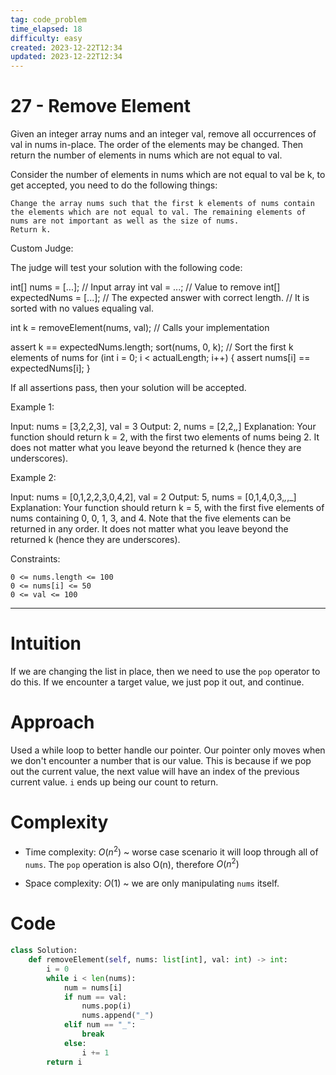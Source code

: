 ```yaml
---
tag: code_problem
time_elapsed: 18
difficulty: easy
created: 2023-12-22T12:34
updated: 2023-12-22T12:34
---
```


# 27 - Remove Element

Given an integer array nums and an integer val, remove all occurrences of val in nums in-place. The order of the elements may be changed. Then return the number of elements in nums which are not equal to val.

Consider the number of elements in nums which are not equal to val be k, to get accepted, you need to do the following things:

    Change the array nums such that the first k elements of nums contain the elements which are not equal to val. The remaining elements of nums are not important as well as the size of nums.
    Return k.

Custom Judge:

The judge will test your solution with the following code:

int[] nums = [...]; // Input array
int val = ...; // Value to remove
int[] expectedNums = [...]; // The expected answer with correct length.
                            // It is sorted with no values equaling val.

int k = removeElement(nums, val); // Calls your implementation

assert k == expectedNums.length;
sort(nums, 0, k); // Sort the first k elements of nums
for (int i = 0; i < actualLength; i++) {
    assert nums[i] == expectedNums[i];
}

If all assertions pass, then your solution will be accepted.

 

Example 1:

Input: nums = [3,2,2,3], val = 3
Output: 2, nums = [2,2,_,_]
Explanation: Your function should return k = 2, with the first two elements of nums being 2.
It does not matter what you leave beyond the returned k (hence they are underscores).

Example 2:

Input: nums = [0,1,2,2,3,0,4,2], val = 2
Output: 5, nums = [0,1,4,0,3,_,_,_]
Explanation: Your function should return k = 5, with the first five elements of nums containing 0, 0, 1, 3, and 4.
Note that the five elements can be returned in any order.
It does not matter what you leave beyond the returned k (hence they are underscores).

 

Constraints:

    0 <= nums.length <= 100
    0 <= nums[i] <= 50
    0 <= val <= 100

---

# Intuition
<!-- Describe your first thoughts on how to solve this problem. -->
If we are changing the list in place, then we need to use the `pop` operator to do this. If we encounter a target value, we just pop it out, and continue.

# Approach
<!-- Describe your approach to solving the problem. -->
Used a while loop to better handle our pointer. Our pointer only moves when we don't encounter a number that is our value. This is because if we pop out the current value, the next value will have an index of the previous current value. `i` ends up being our count to return.

# Complexity
- Time complexity: $O(n^2)$ ~ worse case scenario it will loop through all of `nums`. The `pop` operation is also O(n), therefore $O(n^2)$

- Space complexity: $O(1)$ ~ we are only manipulating `nums` itself. 

# Code
```python
class Solution:
    def removeElement(self, nums: list[int], val: int) -> int:
        i = 0
        while i < len(nums):
            num = nums[i]
            if num == val:
                nums.pop(i)
                nums.append("_")
            elif num == "_":
                break
            else:
                i += 1
        return i

```
